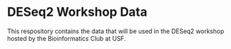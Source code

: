 # DESeq2 Workshop Data
 This respository contains the data that will be used in the DESeq2 workshop hosted by the Bioinformatics Club at USF.
